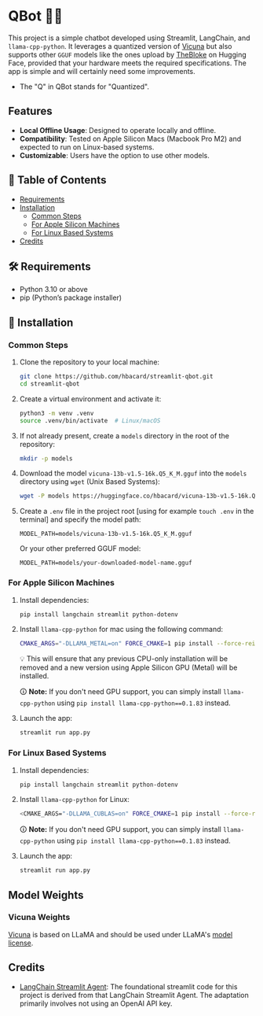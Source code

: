 # QBot 🤖✨

This project is a simple chatbot developed using Streamlit, LangChain, and `llama-cpp-python`. It leverages a quantized version of [Vicuna](https://lmsys.org/blog/2023-03-30-vicuna) but also supports other `GGUF` models like the ones upload by [TheBloke](https://huggingface.co/TheBloke) on Hugging Face, provided that your hardware meets the required specifications. The app is simple and will certainly need some improvements. 

- The "Q" in QBot stands for "Quantized".


## Features
- **Local Offline Usage**: Designed to operate locally and offline.
- **Compatibility**: Tested on Apple Silicon Macs (Macbook Pro M2) and expected to run on Linux-based systems.
- **Customizable**: Users have the option to use other models.

## 📑 Table of Contents
- [Requirements](#requirements)
- [Installation](#installation)
  - [Common Steps](#common-steps)
  - [For Apple Silicon Machines](#for-apple-silicon-machines)
  - [For Linux Based Systems](#for-linux-based-systems)
- [Credits](#credits)


## 🛠 Requirements

- Python 3.10 or above
- pip (Python’s package installer)

## 💾 Installation

### Common Steps

1. Clone the repository to your local machine:
   ```sh
   git clone https://github.com/hbacard/streamlit-qbot.git
   cd streamlit-qbot
   ```


2. Create a virtual environment and activate it:

   ```sh
   python3 -m venv .venv
   source .venv/bin/activate  # Linux/macOS
   ```

3. If not already present, create a `models` directory in the root of the repository:

   ```sh
   mkdir -p models
   ```

4. Download the model `vicuna-13b-v1.5-16k.Q5_K_M.gguf` into the `models` directory using `wget` (Unix Based Systems):

   ```sh
   wget -P models https://huggingface.co/hbacard/vicuna-13b-v1.5-16k.Q5_K_M-GGUF/resolve/main/vicuna-13b-v1.5-16k.Q5_K_M.gguf
   ```

5. Create a `.env` file in the project root [using for example `touch .env` in the terminal] and specify the model path:
   ```env
   MODEL_PATH=models/vicuna-13b-v1.5-16k.Q5_K_M.gguf
   ```
   Or your other preferred GGUF model:
   ```env
   MODEL_PATH=models/your-downloaded-model-name.gguf
   ```

### For Apple Silicon Machines

1. Install dependencies:

   ```sh
   pip install langchain streamlit python-dotenv
   ```

2. Install `llama-cpp-python` for mac using the following command:

   ```sh
   CMAKE_ARGS="-DLLAMA_METAL=on" FORCE_CMAKE=1 pip install --force-reinstall llama-cpp-python==0.1.83 --no-cache-dir
   ```

   💡 This will ensure that any previous CPU-only installation will be removed and a new version using Apple Silicon GPU (Metal) will be installed.

   🛈 **Note:** If you don't need GPU support, you can simply install `llama-cpp-python` using `pip install llama-cpp-python==0.1.83` instead.
3. Launch the app:
   ```sh
   streamlit run app.py
   ```

### For Linux Based Systems

1. Install dependencies:

   ```sh
   pip install langchain streamlit python-dotenv
   ```

2. Install `llama-cpp-python` for Linux:

   ```sh
   <CMAKE_ARGS="-DLLAMA_CUBLAS=on" FORCE_CMAKE=1 pip install --force-reinstall llama-cpp-python==0.1.83 --no-cache-dir
   ```
   🛈 **Note:** If you don't need GPU support, you can simply install `llama-cpp-python` using `pip install llama-cpp-python==0.1.83` instead.
3. Launch the app:
   ```sh
   streamlit run app.py
   ```
## Model Weights
### Vicuna Weights
[Vicuna](https://lmsys.org/blog/2023-03-30-vicuna/) is based on LLaMA and should be used under LLaMA's [model license](https://github.com/facebookresearch/llama/blob/main/LICENSE).

## Credits

- [LangChain Streamlit Agent](https://github.com/langchain-ai/streamlit-agent/blob/main/streamlit_agent/basic_memory.py): The foundational streamlit code for this project is derived from that LangChain Streamlit Agent. The adaptation primarily involves not using an OpenAI API key.

